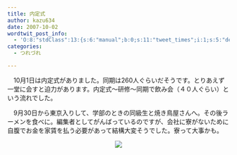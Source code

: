 ```yaml
---
title: 内定式
author: kazu634
date: 2007-10-02
wordtwit_post_info:
  - 'O:8:"stdClass":13:{s:6:"manual";b:0;s:11:"tweet_times";i:1;s:5:"delay";i:0;s:7:"enabled";i:1;s:10:"separation";s:2:"60";s:7:"version";s:3:"3.7";s:14:"tweet_template";b:0;s:6:"status";i:2;s:6:"result";a:0:{}s:13:"tweet_counter";i:2;s:13:"tweet_log_ids";a:1:{i:0;i:3257;}s:9:"hash_tags";a:0:{}s:8:"accounts";a:1:{i:0;s:7:"kazu634";}}'
categories:
  - つれづれ

---
```

<div class="section">
<p>
    　10月1日は内定式がありました。同期は260人ぐらいだそうです。とりあえず一堂に会すと迫力があります。内定式～研修～同期で飲み会（４０人ぐらい）という流れでした。
</p>
  
<p>
    　9月30日から東京入りして、学部のときの同級生と焼き鳥屋さんへ。その後ラーメンを食べに。編集者としてがんばっているのですが、会社に寮がないために自腹でお金を家賃を払う必要があって結構大変そうでした。寮って大事かも。
</p>
  
<p>
<center>
<a href="http://flickr.com/photos/logout/185212519/" onclick="__gaTracker('send', 'event', 'outbound-article', 'http://flickr.com/photos/logout/185212519/', '');" title="Freshman"><img src="http://farm1.static.flickr.com/48/185212519_6d5b896655_m.jpg" /></a><br />
</center></div>
